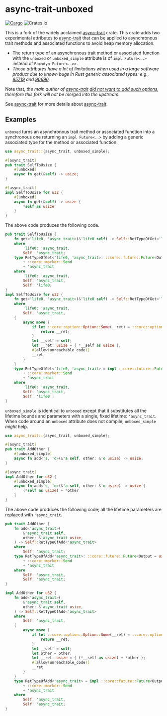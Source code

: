 # async-trait-unboxed

[![Cargo](https://img.shields.io/crates/v/async-trait-unboxed?style=flat-square)](https://crates.io/crates/async-trait-unboxed)
![Crates.io](https://img.shields.io/crates/l/async-trait-unboxed?style=flat-square)

This is a fork of the widely acclaimed [async-trait](https://github.com/dtolnay/async-trait) crate. This crate adds two experimental attributes to [async-trait](https://github.com/dtolnay/async-trait) that can be applied to asynchronous trait methods and associated functions to avoid heap memory allocation.

* The return type of an asynchronous trait method or associated function with the `unboxed` or `unboxed_simple` attribute is of `impl Future<..>` instead of `Box<dyn Future<..>>`.
* *Those attributes have a lot of limitations when used in a large software product due to known bugs in Rust generic associated types: e.g., [95719](https://github.com/rust-lang/rust/issues/95719) and [90696](https://github.com/rust-lang/rust/issues/90696).*

Note that, _the main author of [async-trait](https://github.com/dtolnay/async-trait) [did not want to add such options](https://github.com/dtolnay/async-trait/pull/189), therefore this fork will not be merged into the upstream._

See [async-trait](https://github.com/dtolnay/async-trait) for more details about [async-trait](https://github.com/dtolnay/async-trait).

## Examples

`unboxed` turns an asynchronous trait method or associated function into a synchronous one returning an `impl Future<..>` by adding a generic associated type for the method or associated function.

```rust
use async_trait::{async_trait, unboxed_simple};

#[async_trait]
pub trait SelfToUsize {
    #[unboxed]
    async fn get(&self) -> usize;
}

#[async_trait]
impl SelfToUsize for u32 {
    #[unboxed]
    async fn get(&self) -> usize {
        *self as usize
    }
}
```

The above code produces the following code.

```rust
pub trait SelfToUsize {
    fn get<'life0, 'async_trait>(&'life0 self) -> Self::RetTypeOfGet<'life0, 'async_trait>
    where
        'life0: 'async_trait,
        Self: 'async_trait;
    type RetTypeOfGet<'life0, 'async_trait>: ::core::future::Future<Output = usize>
        + ::core::marker::Send
        + 'async_trait
    where
        'life0: 'async_trait,
        Self: 'async_trait,
        Self: 'life0;
}
impl SelfToUsize for u32 {
    fn get<'life0, 'async_trait>(&'life0 self) -> Self::RetTypeOfGet<'life0, 'async_trait>
    where
        'life0: 'async_trait,
        Self: 'async_trait,
    {
        async move {
            if let ::core::option::Option::Some(__ret) = ::core::option::Option::None::<usize> {
                return __ret;
            }
            let __self = self;
            let __ret: usize = { *__self as usize };
            #[allow(unreachable_code)]
            __ret
        }
    }
    type RetTypeOfGet<'life0, 'async_trait> = impl ::core::future::Future<Output = usize>
        + ::core::marker::Send
        + 'async_trait
    where
        'life0: 'async_trait,
        Self: 'async_trait,
        Self: 'life0 ;
}
```

`unboxed_simple` is identical to `unboxed` except that it substitutes all the lifetime bounds and parameters with a single, fixed lifetime: `'async_trait`. When code around an `unboxed` attribute does not compile, `unboxed_simple` _might_ help.

```rust
use async_trait::{async_trait, unboxed_simple};

#[async_trait]
pub trait AddOther {
    #[unboxed_simple]
    async fn add<'s, 'o>(&'a self, other: &'o usize) -> usize;
}

#[async_trait]
impl AddOther for u32 {
    #[unboxed_simple]
    async fn add<'s, 'o>(&'a self, other: &'o usize) -> usize {
        (*self as usize) + *other
    }
}

```

The above code produces the following code; all the lifetime parameters are replaced with `'async_trait`.

```rust
pub trait AddOther {
    fn add<'async_trait>(
        &'async_trait self,
        other: &'async_trait usize,
    ) -> Self::RetTypeOfAdd<'async_trait>
    where
        Self: 'async_trait;
    type RetTypeOfAdd<'async_trait>: ::core::future::Future<Output = usize>
        + ::core::marker::Send
        + 'async_trait
    where
        Self: 'async_trait,
        Self: 'async_trait;
}

impl AddOther for u32 {
    fn add<'async_trait>(
        &'async_trait self,
        other: &'async_trait usize,
    ) -> Self::RetTypeOfAdd<'async_trait>
    where
        Self: 'async_trait,
    {
        async move {
            if let ::core::option::Option::Some(__ret) = ::core::option::Option::None::<usize> {
                return __ret;
            }
            let __self = self;
            let other = other;
            let __ret: usize = { (*__self as usize) + *other };
            #[allow(unreachable_code)]
            __ret
        }
    }
    type RetTypeOfAdd<'async_trait> = impl ::core::future::Future<Output = usize>
        + ::core::marker::Send
        + 'async_trait
    where
        Self: 'async_trait,
        Self: 'async_trait;
}
```
